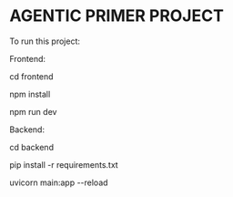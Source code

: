 # AGENTIC PRIMER PROJECT

To run this project:

Frontend:

cd frontend

npm install

npm run dev

Backend:

cd backend

pip install -r requirements.txt

uvicorn main:app --reload
